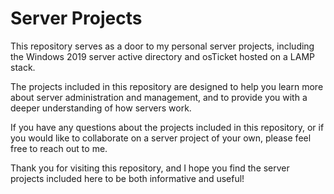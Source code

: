 # Server Projects

This repository serves as a door to my personal server projects, including the Windows 2019 server active directory and osTicket hosted on a LAMP stack. 

The projects included in this repository are designed to help you learn more about server administration and management, and to provide you with a deeper understanding of how servers work.

If you have any questions about the projects included in this repository, or if you would like to collaborate on a server project of your own, please feel free to reach out to me.

Thank you for visiting this repository, and I hope you find the server projects included here to be both informative and useful!
